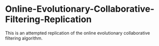 # Online-Evolutionary-Collaborative-Filtering-Replication
This is an attempted replication of the online evolutionary collaborative filtering algorithm.

